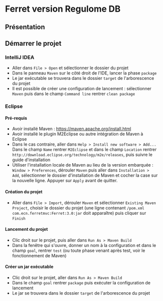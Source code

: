 # Ferret version Regulome DB

## Présentation


## Démarrer le projet
### IntelliJ IDEA
- Aller dans ``File > Open`` et sélectionner le dossier du projet
- Dans le panneau ``Maven`` sur le côté droit de l'IDE, lancer la phase ``package``
- Le jar exécutable se trouvera dans le dossier ``target`` de l'arborescence du projet
- Il est possible de créer une configuration de lancement : sélectionner ``Maven`` puis dans le champ ``Command line`` rentrer ``clean package``


### Eclipse
#### Pré-requis
- Avoir installé Maven : https://maven.apache.org/install.html
- Avoir installé le plugin M2Eclipse ou autre intégration de Maven à Eclipse
- Dans le cas contraire, aller dans ``` Help > Install new software > Add... ``` Dans le champ ``` Name ``` rentrer ``M2Eclipse`` et dans le champ ``Location`` rentrer ``http://download.eclipse.org/technology/m2e/releases``, puis suivre le guide d'installation
- Utiliser l'installation locale de Maven au lieu de la version embarquée : ``Window > Preferences``, dérouler ``Maven`` puis aller dans ``Installation > Add``, sélectionner le dossier d'installation de Maven et cocher la case sur la nouvelle ligne. Appuyer sur ``Apply`` avant de quitter.

#### Création du projet
- Aller dans ``File > Import``, dérouler ``Maven`` et sélectionner ``Existing Maven Project``, choisir le dossier du projet (une ligne contenant ``/pom.xml com.ecn.ferretmvc:Ferret:3.0:jar`` doit apparaître) puis cliquer sur ``Finish``

#### Lancement du projet
- Clic droit sur le projet, puis aller dans ``Run As > Maven Build``
- Dans la fenêtre qui s'ouvre, donner un nom à la configuration et dans le champ ``goal``, rentrer ``test`` (ou toute phase venant après test, voir le fonctionnement de Maven)

#### Créer un jar exécutable
- Clic droit sur le projet, aller dans ``Run As > Maven Build``
- Dans le champ ``goal`` rentrer ``package`` puis exécuter la configuration de lancement
- Le jar se trouvera dans le dossier ``target`` de l'arborescence du projet